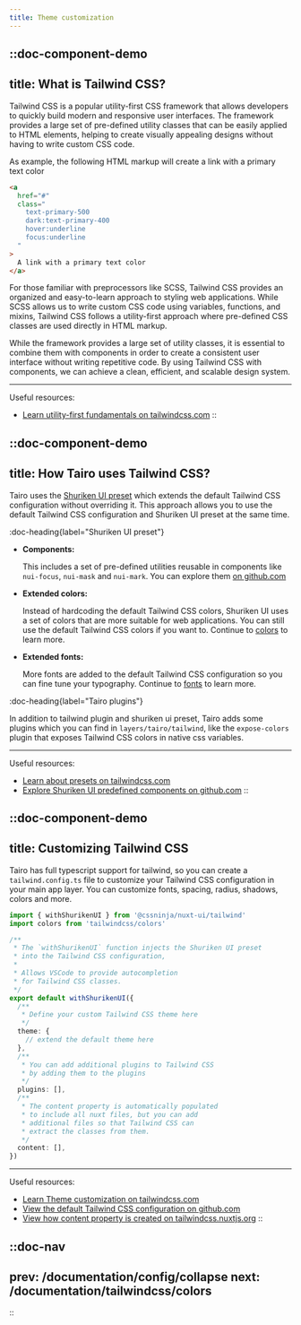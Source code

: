 ```yaml
---
title: Theme customization
---
```


::doc-component-demo
---
title: What is Tailwind CSS?
---
Tailwind CSS is a popular utility-first CSS framework that allows developers to quickly build modern and responsive user interfaces. The framework provides a large set of pre-defined utility classes that can be easily applied to HTML elements, helping to create visually appealing designs without having to write custom CSS code.

As example, the following HTML markup will create a link with a primary text color

```html
<a 
  href="#" 
  class="
    text-primary-500
    dark:text-primary-400
    hover:underline 
    focus:underline
  "
>
  A link with a primary text color
</a>
```
For those familiar with preprocessors like SCSS, Tailwind CSS provides an organized and easy-to-learn approach to styling web applications. While SCSS allows us to write custom CSS code using variables, functions, and mixins, Tailwind CSS follows a utility-first approach where pre-defined CSS classes are used directly in HTML markup.

While the framework provides a large set of utility classes, it is essential to combine them with components in order to create a consistent user interface without writing repetitive code. By using Tailwind CSS with components, we can achieve a clean, efficient, and scalable design system.

---

Useful resources:

- [Learn utility-first fundamentals on tailwindcss.com](https://tailwindcss.com/docs/utility-first)
::



::doc-component-demo
---
title: How Tairo uses Tailwind CSS?
---
Tairo uses the [Shuriken UI preset](https://github.com/shuriken-ui/tailwind) which extends the default Tailwind CSS configuration without overriding it. This approach allows you to use the default Tailwind CSS configuration and Shuriken UI preset at the same time.

:doc-heading{label="Shuriken UI preset"}

- **Components:** 

  This includes a set of pre-defined utilities reusable in components like `nui-focus`, `nui-mask` and `nui-mark`. You can explore them [on github.com](https://github.com/shuriken-ui/tailwind/blob/main/src/plugins/components.ts)

- **Extended colors:** 

  Instead of hardcoding the default Tailwind CSS colors, Shuriken UI uses a set of colors that are more suitable for web applications. You can still use the default Tailwind CSS colors if you want to. Continue to [colors](/documentation/tailwindcss/colors) to learn more.


- **Extended fonts:**

  More fonts are added to the default Tailwind CSS configuration so you can fine tune your typography. Continue to [fonts](/documentation/tailwindcss/fonts) to learn more.


:doc-heading{label="Tairo plugins"}

In addition to tailwind plugin and shuriken ui preset, Tairo adds some plugins which you can find in `layers/tairo/tailwind`, like the `expose-colors` plugin that exposes Tailwind CSS colors in native css variables.

---

Useful resources:

- [Learn about presets on tailwindcss.com](https://tailwindcss.com/docs/presets)
- [Explore Shuriken UI predefined components on github.com](https://github.com/shuriken-ui/tailwind/blob/main/src/plugins/components.ts)
::


::doc-component-demo
---
title: Customizing Tailwind CSS
---

Tairo has full typescript support for tailwind, so you can create a `tailwind.config.ts` file to customize your Tailwind CSS configuration in your main app layer. You can customize fonts, spacing, radius, shadows, colors and more.

```ts [app/tailwind.config.ts]
import { withShurikenUI } from '@cssninja/nuxt-ui/tailwind'
import colors from 'tailwindcss/colors'

/**
 * The `withShurikenUI` function injects the Shuriken UI preset 
 * into the Tailwind CSS configuration,
 * 
 * Allows VSCode to provide autocompletion 
 * for Tailwind CSS classes.
 */
export default withShurikenUI({
  /**
   * Define your custom Tailwind CSS theme here
   */
  theme: {
    // extend the default theme here
  },
  /**
   * You can add additional plugins to Tailwind CSS 
   * by adding them to the plugins
   */
  plugins: [],
  /**
   * The content property is automatically populated 
   * to include all nuxt files, but you can add 
   * additional files so that Tailwind CSS can 
   * extract the classes from them.
   */
  content: [],
})
```

---

Useful resources:

- [Learn Theme customization on tailwindcss.com](https://tailwindcss.com/docs/theme)
- [View the default Tailwind CSS configuration on github.com](https://github.com/tailwindlabs/tailwindcss/blob/master/stubs/config.full.js)
- [View how content property is created on tailwindcss.nuxtjs.org](https://tailwindcss.nuxtjs.org/tailwind/config#default-configuration)
::


::doc-nav
---
prev: /documentation/config/collapse
next: /documentation/tailwindcss/colors
---
::